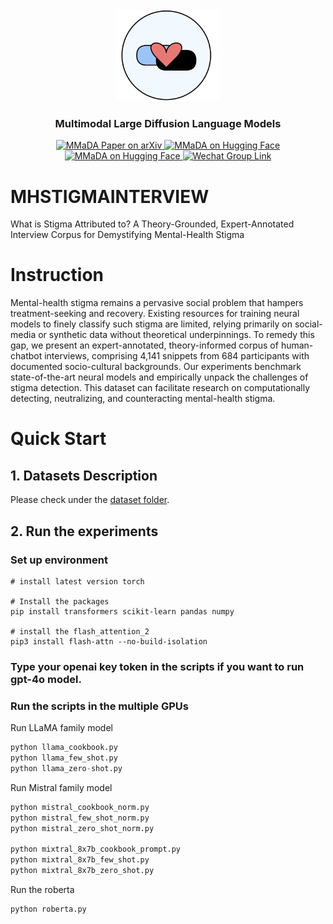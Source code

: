 <div align="center">
<br>
<img src="assets/title.png" width="166">
<h3>Multimodal Large Diffusion Language Models</h3></div>

<p align="center">
  <a href="https://arxiv.org/abs/2505.15809">
    <img
      src="https://img.shields.io/badge/MMaDA-Paper-red?logo=arxiv&logoColor=red"
      alt="MMaDA Paper on arXiv"
    />
  </a>
  <a href="https://huggingface.co/spaces/Gen-Verse/MMaDA">
    <img 
        src="https://img.shields.io/badge/MMaDA%20Demo-Hugging%20Face%20Space-blue?logo=huggingface&logoColor=blue" 
        alt="MMaDA on Hugging Face"
    />
  </a>
  <a href="https://huggingface.co/Gen-Verse/MMaDA-8B-Base">
    <img 
        src="https://img.shields.io/badge/MMaDA--8B--Base-Hugging%20Face%20Model-orange?logo=huggingface&logoColor=yellow" 
        alt="MMaDA on Hugging Face"
    />
  </a>
  <a href="https://github.com/Gen-Verse/MMaDA/blob/main/assets/WX-mmada.jpeg">
    <img 
        src="https://img.shields.io/badge/Wechat-Join-green?logo=wechat&amp" 
        alt="Wechat Group Link"
    />
  </a>
  
</p>

# MHSTIGMAINTERVIEW

What is Stigma Attributed to? A Theory-Grounded, Expert-Annotated Interview Corpus for Demystifying Mental-Health Stigma

# Instruction
Mental-health stigma remains a pervasive social problem that hampers treatment-seeking and recovery. Existing resources for training neural models to finely classify such stigma are limited, relying primarily on social-media or synthetic data without theoretical underpinnings. To remedy this gap, we present an expert-annotated, theory-informed corpus of human-chatbot interviews, comprising 4,141 snippets from 684 participants with documented socio-cultural backgrounds. Our experiments benchmark state-of-the-art neural models and empirically unpack the challenges of stigma detection. This dataset can facilitate research on computationally detecting, neutralizing, and counteracting mental-health stigma.


# Quick Start
## 1. Datasets Description
Please check under the [dataset folder](./dataset/).

## 2. Run the experiments
### Set up environment 
```shell
# install latest version torch 

# Install the packages
pip install transformers scikit-learn pandas numpy

# install the flash_attention_2
pip3 install flash-attn --no-build-isolation
```

### Type your openai key token in the scripts if you want to run gpt-4o model.


### Run the scripts in the multiple GPUs

Run LLaMA family model
```python
python llama_cookbook.py
python llama_few_shot.py
python llama_zero-shot.py
```

Run Mistral family model

```python
python mistral_cookbook_norm.py
python mistral_few_shot_norm.py
python mistral_zero_shot_norm.py

python mixtral_8x7b_cookbook_prompt.py
python mixtral_8x7b_few_shot.py
python mixtral_8x7b_zero_shot.py
```


Run the roberta
```python 
python roberta.py
```
